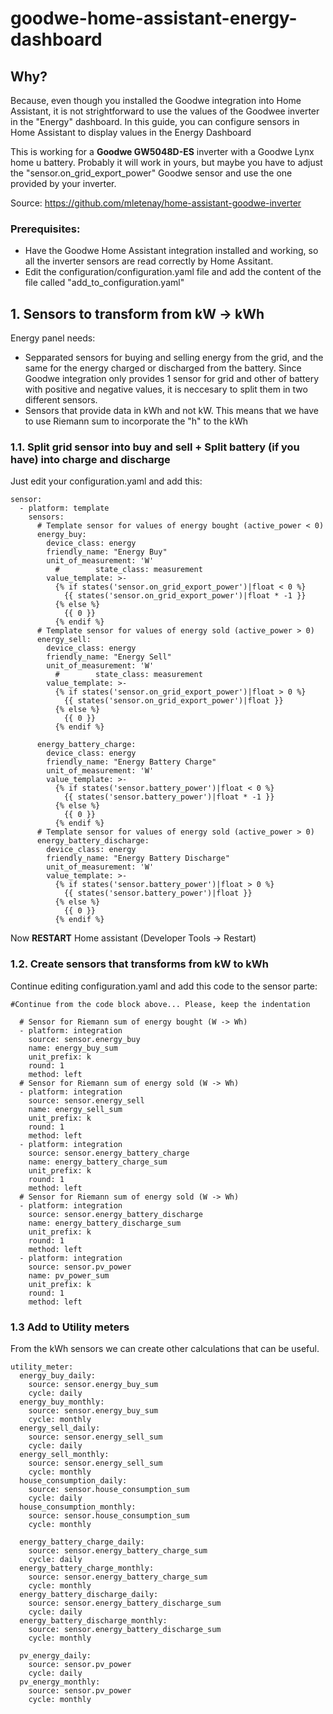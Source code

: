 # goodwe-home-assistant-energy-dashboard

## Why?

Because, even though you installed the Goodwe integration into Home Assistant, it is not strightforward to use the values of the Goodwee inverter in the "Energy" dashboard.
In this guide, you can configure sensors in Home Assistant to display values in the Energy Dashboard

This is working for a **Goodwe GW5048D-ES** inverter with a Goodwe Lynx home u battery. Probably it will work in yours, but maybe you have to adjust the "sensor.on_grid_export_power" Goodwe sensor and use the one provided by your inverter.

Source: https://github.com/mletenay/home-assistant-goodwe-inverter

### Prerequisites:
- Have the Goodwe Home Assistant integration installed and working, so all the inverter sensors are read correctly by Home Assitant.
- Edit the configuration/configuration.yaml file and add the content of the file called "add_to_configuration.yaml" 


## 1. Sensors to transform from kW -> kWh

Energy panel needs:
- Sepparated sensors for buying and selling energy from the grid, and the same for the energy charged or discharged from the battery. Since Goodwe integration only provides 1 sensor for grid and other of battery with positive and negative values, it is neccesary to split them in two different sensors.
- Sensors that provide data in kWh and not kW. This means that we have to use Riemann sum to incorporate the "h" to the kWh

### 1.1. Split grid sensor into buy and sell + Split battery (if you have) into charge and discharge

Just edit your configuration.yaml and add this:

```
sensor:
  - platform: template
    sensors:
      # Template sensor for values of energy bought (active_power < 0)
      energy_buy:
        device_class: energy
        friendly_name: "Energy Buy"
        unit_of_measurement: 'W'
          #        state_class: measurement
        value_template: >-
          {% if states('sensor.on_grid_export_power')|float < 0 %}
            {{ states('sensor.on_grid_export_power')|float * -1 }}
          {% else %}
            {{ 0 }}
          {% endif %}
      # Template sensor for values of energy sold (active_power > 0)
      energy_sell:
        device_class: energy
        friendly_name: "Energy Sell"
        unit_of_measurement: 'W'
          #        state_class: measurement
        value_template: >-
          {% if states('sensor.on_grid_export_power')|float > 0 %}
            {{ states('sensor.on_grid_export_power')|float }}
          {% else %}
            {{ 0 }}
          {% endif %}

      energy_battery_charge:
        device_class: energy
        friendly_name: "Energy Battery Charge"
        unit_of_measurement: 'W'
        value_template: >-
          {% if states('sensor.battery_power')|float < 0 %}
            {{ states('sensor.battery_power')|float * -1 }}
          {% else %}
            {{ 0 }}
          {% endif %}
      # Template sensor for values of energy sold (active_power > 0)
      energy_battery_discharge:
        device_class: energy
        friendly_name: "Energy Battery Discharge"
        unit_of_measurement: 'W'
        value_template: >-
          {% if states('sensor.battery_power')|float > 0 %}
            {{ states('sensor.battery_power')|float }}
          {% else %}
            {{ 0 }}
          {% endif %}
```

Now **RESTART** Home assistant (Developer Tools -> Restart)

### 1.2. Create sensors that transforms from kW to kWh 

Continue editing configuration.yaml and add this code to the sensor parte:


```
#Continue from the code block above... Please, keep the indentation

  # Sensor for Riemann sum of energy bought (W -> Wh)
  - platform: integration
    source: sensor.energy_buy
    name: energy_buy_sum
    unit_prefix: k
    round: 1
    method: left
  # Sensor for Riemann sum of energy sold (W -> Wh)
  - platform: integration
    source: sensor.energy_sell
    name: energy_sell_sum
    unit_prefix: k
    round: 1
    method: left
  - platform: integration
    source: sensor.energy_battery_charge
    name: energy_battery_charge_sum
    unit_prefix: k
    round: 1
    method: left
  # Sensor for Riemann sum of energy sold (W -> Wh)
  - platform: integration
    source: sensor.energy_battery_discharge
    name: energy_battery_discharge_sum
    unit_prefix: k
    round: 1
    method: left
  - platform: integration
    source: sensor.pv_power
    name: pv_power_sum
    unit_prefix: k
    round: 1
    method: left

```


### 1.3 Add to Utility meters

From the kWh sensors we can create other calculations that can be useful.

```
utility_meter:
  energy_buy_daily:
    source: sensor.energy_buy_sum
    cycle: daily
  energy_buy_monthly:
    source: sensor.energy_buy_sum
    cycle: monthly
  energy_sell_daily:
    source: sensor.energy_sell_sum
    cycle: daily
  energy_sell_monthly:
    source: sensor.energy_sell_sum
    cycle: monthly
  house_consumption_daily:
    source: sensor.house_consumption_sum
    cycle: daily
  house_consumption_monthly:
    source: sensor.house_consumption_sum
    cycle: monthly

  energy_battery_charge_daily:
    source: sensor.energy_battery_charge_sum
    cycle: daily
  energy_battery_charge_monthly:
    source: sensor.energy_battery_charge_sum
    cycle: monthly
  energy_battery_discharge_daily:
    source: sensor.energy_battery_discharge_sum
    cycle: daily
  energy_battery_discharge_monthly:
    source: sensor.energy_battery_discharge_sum
    cycle: monthly

  pv_energy_daily:
    source: sensor.pv_power
    cycle: daily
  pv_energy_monthly:
    source: sensor.pv_power
    cycle: monthly
```

